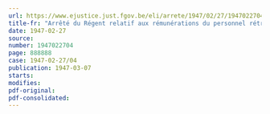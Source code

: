 ```yaml
---
url: https://www.ejustice.just.fgov.be/eli/arrete/1947/02/27/1947022704/justel
title-fr: "Arrêté du Régent relatif aux rémunérations du personnel rétribué par l'Etat"
date: 1947-02-27
source:
number: 1947022704
page: 888888
case: 1947-02-27/04
publication: 1947-03-07
starts:
modifies:
pdf-original:
pdf-consolidated:
---
```



